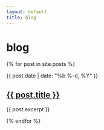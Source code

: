 ```yaml
---
layout: default
title: blog
---
```

<div class="blog-banner">
  <h1>blog</h1>
</div>
<div class="wrapper">
  <section class="post-list"> <!--list of all blog posts with titles and excerpts-->
    {% for post in site.posts %}
      <div class="post-float"> <!--individual blog post-->
        <p class="post-meta">{{ post.date | date: "%b %-d, %Y" }}</p>
        <h2>
        <a class="post-link" href="{{ post.url | prepend: site.baseurl }}">{{ post.title }}</a>
        </h2>
        <p>{{ post.excerpt }}</p>
      </div>
    {% endfor %}
  </section>
  <!--   <p class="rss-subscribe">subscribe <a href="{{ "/feed.xml" | prepend: site.baseurl }}">via RSS</a></p> -->
</div>